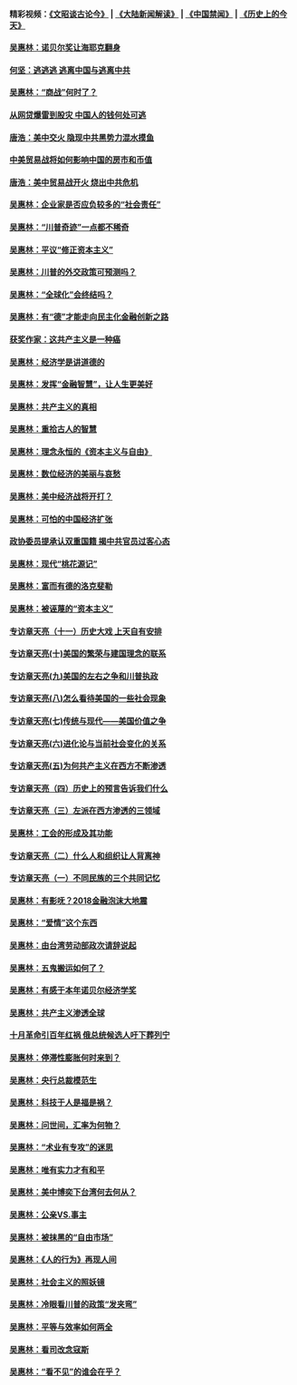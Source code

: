 #### 精彩视频：[《文昭谈古论今》](https://github.com/gfw-breaker/wenzhao/blob/master/README.md?t=12150031) | [《大陆新闻解读》](https://github.com/gfw-breaker/ntdtv-comedy/blob/master/README.md?t=12150031) | [《中国禁闻》](https://github.com/gfw-breaker/ntdtv-news/blob/master/README.md?t=12150031) | [《历史上的今天》](https://github.com/gfw-breaker/today-in-history/blob/master/README.md?t=12150031) 

#### [吴惠林：诺贝尔奖让海耶克翻身](../pages/nsc423/n10890049.md?t=12150031) 

#### [何坚：逃逃逃 逃离中国与逃离中共](../pages/nsc423/n10592891.md?t=12150031) 

#### [吴惠林：“商战”何时了？](../pages/nsc423/n10573558.md?t=12150031) 

#### [从网贷爆雷到股灾 中国人的钱何处可逃](../pages/nsc423/n10572800.md?t=12150031) 

#### [唐浩：美中交火 隐现中共黑势力混水摸鱼](../pages/nsc423/n10544040.md?t=12150031) 

#### [中美贸易战将如何影响中国的房市和币值](../pages/nsc423/n10543697.md?t=12150031) 

#### [唐浩：美中贸易战开火 烧出中共危机](../pages/nsc423/n10540126.md?t=12150031) 

#### [吴惠林：企业家是否应负较多的“社会责任”](../pages/nsc423/n10535022.md?t=12150031) 

#### [吴惠林：“川普奇迹”一点都不稀奇](../pages/nsc423/n10512808.md?t=12150031) 

#### [吴惠林：平议“修正资本主义”](../pages/nsc423/n10495724.md?t=12150031) 

#### [吴惠林：川普的外交政策可预测吗？](../pages/nsc423/n10462387.md?t=12150031) 

#### [吴惠林：“全球化”会终结吗？](../pages/nsc423/n10452838.md?t=12150031) 

#### [吴惠林：有“德”才能走向民主化金融创新之路](../pages/nsc423/n10432292.md?t=12150031) 

#### [获奖作家：这共产主义是一种癌](../pages/nsc423/n10431541.md?t=12150031) 

#### [吴惠林：经济学是讲道德的](../pages/nsc423/n10398014.md?t=12150031) 

#### [吴惠林：发挥“金融智慧”，让人生更美好](../pages/nsc423/n10375019.md?t=12150031) 

#### [吴惠林：共产主义的真相](../pages/nsc423/n10351394.md?t=12150031) 

#### [吴惠林：重拾古人的智慧](../pages/nsc423/n10337691.md?t=12150031) 

#### [吴惠林：理念永恒的《资本主义与自由》](../pages/nsc423/n10316274.md?t=12150031) 

#### [吴惠林：数位经济的美丽与哀愁](../pages/nsc423/n10292946.md?t=12150031) 

#### [吴惠林：美中经济战将开打？](../pages/nsc423/n10258825.md?t=12150031) 

#### [吴惠林：可怕的中国经济扩张](../pages/nsc423/n10219147.md?t=12150031) 

#### [政协委员提承认双重国籍 揭中共官员过客心态](../pages/nsc423/n10208809.md?t=12150031) 

#### [吴惠林：现代“桃花源记”](../pages/nsc423/n10185234.md?t=12150031) 

#### [吴惠林：富而有德的洛克斐勒](../pages/nsc423/n10142264.md?t=12150031) 

#### [吴惠林：被诬蔑的“资本主义”](../pages/nsc423/n10124816.md?t=12150031) 

#### [专访章天亮（十一）历史大戏 上天自有安排](../pages/nsc423/n10094905.md?t=12150031) 

#### [专访章天亮(十)美国的繁荣与建国理念的联系](../pages/nsc423/n10094899.md?t=12150031) 

#### [专访章天亮(九)美国的左右之争和川普执政](../pages/nsc423/n10094889.md?t=12150031) 

#### [专访章天亮(八)怎么看待美国的一些社会现象](../pages/nsc423/n10094857.md?t=12150031) 

#### [专访章天亮(七)传统与现代——美国价值之争](../pages/nsc423/n10093140.md?t=12150031) 

#### [专访章天亮(六)进化论与当前社会变化的关系](../pages/nsc423/n10092036.md?t=12150031) 

#### [专访章天亮(五)为何共产主义在西方不断渗透](../pages/nsc423/n10083620.md?t=12150031) 

#### [专访章天亮（四）历史上的预言告诉我们什么](../pages/nsc423/n10083606.md?t=12150031) 

#### [专访章天亮（三）左派在西方渗透的三领域](../pages/nsc423/n10081115.md?t=12150031) 

#### [吴惠林：工会的形成及其功能](../pages/nsc423/n10080633.md?t=12150031) 

#### [专访章天亮（二）什么人和组织让人背离神](../pages/nsc423/n10076637.md?t=12150031) 

#### [专访章天亮（一）不同民族的三个共同记忆](../pages/nsc423/n10074188.md?t=12150031) 

#### [吴惠林：有影呒？2018金融泡沫大地震](../pages/nsc423/n10040534.md?t=12150031) 

#### [吴惠林：“爱情”这个东西](../pages/nsc423/n10019423.md?t=12150031) 

#### [吴惠林：由台湾劳动部政次请辞说起](../pages/nsc423/n9979679.md?t=12150031) 

#### [吴惠林：五鬼搬运如何了？](../pages/nsc423/n9925338.md?t=12150031) 

#### [吴惠林：有感于本年诺贝尔经济学奖](../pages/nsc423/n9871883.md?t=12150031) 

#### [吴惠林：共产主义渗透全球](../pages/nsc423/n9812748.md?t=12150031) 

#### [十月革命引百年红祸 俄总统候选人吁下葬列宁](../pages/nsc423/n9810182.md?t=12150031) 

#### [吴惠林：停滞性膨胀何时来到？](../pages/nsc423/n9764136.md?t=12150031) 

#### [吴惠林：央行总裁模范生](../pages/nsc423/n9728134.md?t=12150031) 

#### [吴惠林：科技于人是福是祸？](../pages/nsc423/n9672982.md?t=12150031) 

#### [吴惠林：问世间，汇率为何物？](../pages/nsc423/n9621788.md?t=12150031) 

#### [吴惠林：“术业有专攻”的迷思](../pages/nsc423/n9580363.md?t=12150031) 

#### [吴惠林：唯有实力才有和平](../pages/nsc423/n9529599.md?t=12150031) 

#### [吴惠林：美中博奕下台湾何去何从？](../pages/nsc423/n9483598.md?t=12150031) 

#### [吴惠林：公亲VS.事主](../pages/nsc423/n9425637.md?t=12150031) 

#### [吴惠林：被抹黑的“自由市场”](../pages/nsc423/n9351545.md?t=12150031) 

#### [吴惠林：《人的行为》再现人间](../pages/nsc423/n9296339.md?t=12150031) 

#### [吴惠林：社会主义的照妖镜](../pages/nsc423/n9243460.md?t=12150031) 

#### [吴惠林：冷眼看川普的政策“发夹弯”](../pages/nsc423/n9120684.md?t=12150031) 

#### [吴惠林：平等与效率如何两全](../pages/nsc423/n9075430.md?t=12150031) 

#### [吴惠林：看司改念寇斯](../pages/nsc423/n9024915.md?t=12150031) 

#### [吴惠林：“看不见”的谁会在乎？](../pages/nsc423/n8977488.md?t=12150031) 

